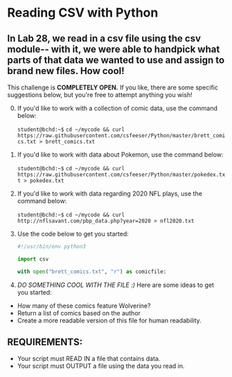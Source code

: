 # Reading CSV with Python

## In Lab 28, we read in a csv file using the csv module-- with it, we were able to handpick what parts of that data we wanted to use and assign to brand new files. How cool!

This challenge is **COMPLETELY OPEN.** If you like, there are some specific suggestions below, but you're free to attempt anything you wish!

0. If you'd like to work with a collection of comic data, use the command below:

    `student@bchd:~$` `cd ~/mycode && curl https://raw.githubusercontent.com/csfeeser/Python/master/brett_comics.txt > brett_comics.txt`

0. If you'd like to work with data about Pokemon, use the command below:

    `student@bchd:~$` `cd ~/mycode && curl https://raw.githubusercontent.com/csfeeser/Python/master/pokedex.txt > pokedex.txt`

0. If you'd like to work with data regarding 2020 NFL plays, use the command below:

    `student@bchd:~$` `cd ~/mycode && curl http://nflsavant.com/pbp_data.php?year=2020 > nfl2020.txt`
    
0. Use the code below to get you started:

    ```python
    #!/usr/bin/env python3

    import csv

    with open("brett_comics.txt", "r") as comicfile:
    ```
    
 0. *DO SOMETHING COOL WITH THE FILE :)* Here are some ideas to get you started:
 
 - How many of these comics feature Wolverine?
 - Return a list of comics based on the author
 - Create a more readable version of this file for human readability.

## REQUIREMENTS:

- Your script must READ IN a file that contains data.
- Your script must OUTPUT a file using the data you read in.

